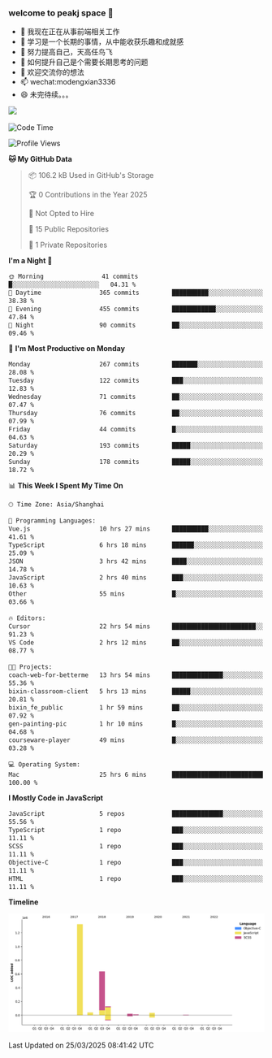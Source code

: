 ### welcome to peakj space 👋



- 🔭 我现在正在从事前端相关工作
- 🌱 学习是一个长期的事情，从中能收获乐趣和成就感
- 👯 努力提高自己，天高任鸟飞
- 🤔 如何提升自己是个需要长期思考的问题
- 💬 欢迎交流你的想法
- 📫 wechat:modengxian3336
- 😄 未完待续。。。

![](https://s2.ax1x.com/2019/06/28/ZKxc4J.jpg)

<!--START_SECTION:waka-->
![Code Time](http://img.shields.io/badge/Code%20Time-4%2C440%20hrs%2024%20mins-blue)

![Profile Views](http://img.shields.io/badge/Profile%20Views-0-blue)

**🐱 My GitHub Data** 

> 📦 106.2 kB Used in GitHub's Storage 
 > 
> 🏆 0 Contributions in the Year 2025
 > 
> 🚫 Not Opted to Hire
 > 
> 📜 15 Public Repositories 
 > 
> 🔑 1 Private Repositories 
 > 
**I'm a Night 🦉** 

```text
🌞 Morning                41 commits          █░░░░░░░░░░░░░░░░░░░░░░░░   04.31 % 
🌆 Daytime                365 commits         ██████████░░░░░░░░░░░░░░░   38.38 % 
🌃 Evening                455 commits         ████████████░░░░░░░░░░░░░   47.84 % 
🌙 Night                  90 commits          ██░░░░░░░░░░░░░░░░░░░░░░░   09.46 % 
```
📅 **I'm Most Productive on Monday** 

```text
Monday                   267 commits         ███████░░░░░░░░░░░░░░░░░░   28.08 % 
Tuesday                  122 commits         ███░░░░░░░░░░░░░░░░░░░░░░   12.83 % 
Wednesday                71 commits          ██░░░░░░░░░░░░░░░░░░░░░░░   07.47 % 
Thursday                 76 commits          ██░░░░░░░░░░░░░░░░░░░░░░░   07.99 % 
Friday                   44 commits          █░░░░░░░░░░░░░░░░░░░░░░░░   04.63 % 
Saturday                 193 commits         █████░░░░░░░░░░░░░░░░░░░░   20.29 % 
Sunday                   178 commits         █████░░░░░░░░░░░░░░░░░░░░   18.72 % 
```


📊 **This Week I Spent My Time On** 

```text
🕑︎ Time Zone: Asia/Shanghai

💬 Programming Languages: 
Vue.js                   10 hrs 27 mins      ██████████░░░░░░░░░░░░░░░   41.61 % 
TypeScript               6 hrs 18 mins       ██████░░░░░░░░░░░░░░░░░░░   25.09 % 
JSON                     3 hrs 42 mins       ████░░░░░░░░░░░░░░░░░░░░░   14.78 % 
JavaScript               2 hrs 40 mins       ███░░░░░░░░░░░░░░░░░░░░░░   10.63 % 
Other                    55 mins             █░░░░░░░░░░░░░░░░░░░░░░░░   03.66 % 

🔥 Editors: 
Cursor                   22 hrs 54 mins      ███████████████████████░░   91.23 % 
VS Code                  2 hrs 12 mins       ██░░░░░░░░░░░░░░░░░░░░░░░   08.77 % 

🐱‍💻 Projects: 
coach-web-for-betterme   13 hrs 54 mins      ██████████████░░░░░░░░░░░   55.36 % 
bixin-classroom-client   5 hrs 13 mins       █████░░░░░░░░░░░░░░░░░░░░   20.81 % 
bixin_fe_public          1 hr 59 mins        ██░░░░░░░░░░░░░░░░░░░░░░░   07.92 % 
gen-painting-pic         1 hr 10 mins        █░░░░░░░░░░░░░░░░░░░░░░░░   04.68 % 
courseware-player        49 mins             █░░░░░░░░░░░░░░░░░░░░░░░░   03.28 % 

💻 Operating System: 
Mac                      25 hrs 6 mins       █████████████████████████   100.00 % 
```

**I Mostly Code in JavaScript** 

```text
JavaScript               5 repos             ██████████████░░░░░░░░░░░   55.56 % 
TypeScript               1 repo              ███░░░░░░░░░░░░░░░░░░░░░░   11.11 % 
SCSS                     1 repo              ███░░░░░░░░░░░░░░░░░░░░░░   11.11 % 
Objective-C              1 repo              ███░░░░░░░░░░░░░░░░░░░░░░   11.11 % 
HTML                     1 repo              ███░░░░░░░░░░░░░░░░░░░░░░   11.11 % 
```



**Timeline**

![Lines of Code chart](https://raw.githubusercontent.com/PeakJ/PeakJ/master/assets/bar_graph.png)


 Last Updated on 25/03/2025 08:41:42 UTC
<!--END_SECTION:waka-->
